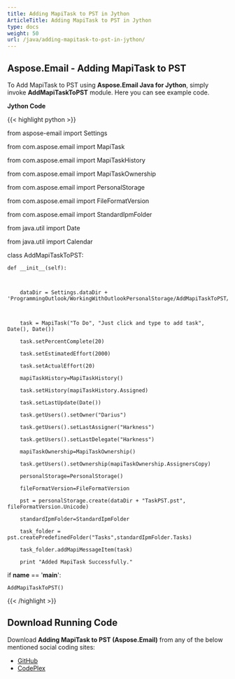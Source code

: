 ```yaml
---
title: Adding MapiTask to PST in Jython
ArticleTitle: Adding MapiTask to PST in Jython
type: docs
weight: 50
url: /java/adding-mapitask-to-pst-in-jython/
---
```


## **Aspose.Email - Adding MapiTask to PST**
To Add MapiTask to PST using **Aspose.Email Java for Jython**, simply invoke **AddMapiTaskToPST** module. Here you can see example code.

**Jython Code**

{{< highlight python >}}

 from aspose-email import Settings

from com.aspose.email import MapiTask

from com.aspose.email import MapiTaskHistory

from com.aspose.email import MapiTaskOwnership

from com.aspose.email import PersonalStorage

from com.aspose.email import FileFormatVersion

from com.aspose.email import StandardIpmFolder

from java.util import Date

from java.util import Calendar

class AddMapiTaskToPST:

    def __init__(self):



        dataDir = Settings.dataDir + 'ProgrammingOutlook/WorkingWithOutlookPersonalStorage/AddMapiTaskToPST/'



        task = MapiTask("To Do", "Just click and type to add task", Date(), Date())

        task.setPercentComplete(20)

        task.setEstimatedEffort(2000)

        task.setActualEffort(20)

        mapiTaskHistory=MapiTaskHistory()

        task.setHistory(mapiTaskHistory.Assigned)

        task.setLastUpdate(Date())

        task.getUsers().setOwner("Darius")

        task.getUsers().setLastAssigner("Harkness")

        task.getUsers().setLastDelegate("Harkness")

        mapiTaskOwnership=MapiTaskOwnership()

        task.getUsers().setOwnership(mapiTaskOwnership.AssignersCopy)

        personalStorage=PersonalStorage()

        fileFormatVersion=FileFormatVersion

        pst = personalStorage.create(dataDir + "TaskPST.pst", fileFormatVersion.Unicode)

        standardIpmFolder=StandardIpmFolder

        task_folder = pst.createPredefinedFolder("Tasks",standardIpmFolder.Tasks)

        task_folder.addMapiMessageItem(task)

        print "Added MapiTask Successfully."





if __name__ == '__main__':        

    AddMapiTaskToPST()

{{< /highlight >}}
## **Download Running Code**
Download **Adding MapiTask to PST (Aspose.Email)** from any of the below mentioned social coding sites:

- [GitHub](https://github.com/aspose-email/Aspose.Email-for-Java/releases/tag/Aspose.Email_Java_for_Jython-v1.0)
- [CodePlex](https://archive.codeplex.com/?p=asposeemailjavajython)
